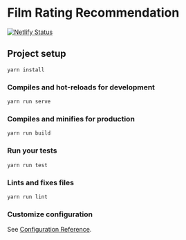 # Film Rating Recommendation

[![Netlify Status](https://api.netlify.com/api/v1/badges/71b847e3-f733-4162-9f36-dabeb1e2b7f3/deploy-status)](https://app.netlify.com/sites/nostalgic-villani-937281/deploys)

## Project setup
```
yarn install
```

### Compiles and hot-reloads for development
```
yarn run serve
```

### Compiles and minifies for production
```
yarn run build
```

### Run your tests
```
yarn run test
```

### Lints and fixes files
```
yarn run lint
```

### Customize configuration
See [Configuration Reference](https://cli.vuejs.org/config/).
